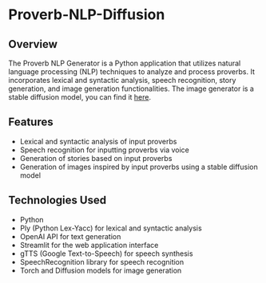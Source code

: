 # Proverb-NLP-Diffusion
## Overview
The Proverb NLP Generator is a Python application that utilizes natural language processing (NLP) techniques to analyze and process proverbs. It incorporates lexical and syntactic analysis, speech recognition, story generation, and image generation functionalities.
The image generator is a stable diffusion model, you can find it [here](https://github.com/runwayml/stable-diffusion).

## Features
* Lexical and syntactic analysis of input proverbs
* Speech recognition for inputting proverbs via voice
* Generation of stories based on input proverbs
* Generation of images inspired by input proverbs using a stable diffusion model

## Technologies Used
* Python
* Ply (Python Lex-Yacc) for lexical and syntactic analysis
* OpenAI API for text generation
* Streamlit for the web application interface
* gTTS (Google Text-to-Speech) for speech synthesis
* SpeechRecognition library for speech recognition
* Torch and Diffusion models for image generation
